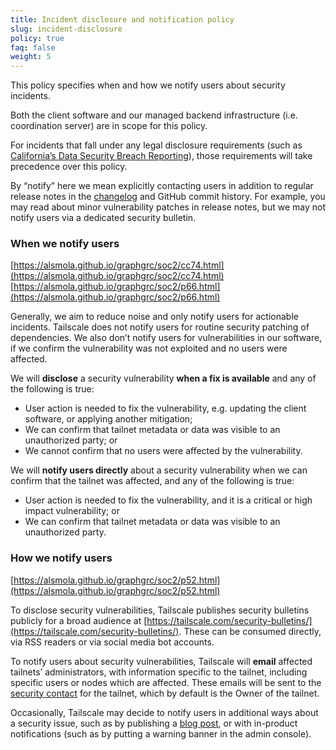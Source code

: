 ```yaml
---
title: Incident disclosure and notification policy
slug: incident-disclosure
policy: true
faq: false
weight: 5
---
```


This policy specifies when and how we notify users about security incidents.

Both the client software and our managed backend infrastructure (i.e. coordination server) are in scope for this policy.

For incidents that fall under any legal disclosure requirements (such as [California’s Data Security Breach Reporting](https://oag.ca.gov/privacy/databreach/reporting)), those requirements will take precedence over this policy.

By “notify” here we mean explicitly contacting users in addition to regular release notes in the [changelog](https://tailscale.com/changelog/) and GitHub commit history. For example, you may read about minor vulnerability patches in release notes, but we may not notify users via a dedicated security bulletin.

### When we notify users
[https://alsmola.github.io/graphgrc/soc2/cc74.html](https://alsmola.github.io/graphgrc/soc2/cc74.html)
[https://alsmola.github.io/graphgrc/soc2/p66.html](https://alsmola.github.io/graphgrc/soc2/p66.html)

Generally, we aim to reduce noise and only notify users for actionable incidents. Tailscale does not notify users for routine security patching of dependencies. We also don’t notify users for vulnerabilities in our software, if we confirm the vulnerability was not exploited and no users were affected.

We will **disclose** a security vulnerability **when a fix is available** and any of the following is true:

* User action is needed to fix the vulnerability, e.g. updating the client software, or applying another mitigation;
* We can confirm that tailnet metadata or data was visible to an unauthorized party; or
* We cannot confirm that no users were affected by the vulnerability.

We will **notify users directly** about a security vulnerability when we can confirm that the tailnet was affected, and any of the following is true:

* User action is needed to fix the vulnerability, and it is a critical or high impact vulnerability; or
* We can confirm that tailnet metadata or data was visible to an unauthorized party.

### How we notify users
[https://alsmola.github.io/graphgrc/soc2/p52.html](https://alsmola.github.io/graphgrc/soc2/p52.html)

To disclose security vulnerabilities, Tailscale publishes security bulletins publicly for a broad audience at [https://tailscale.com/security-bulletins/](https://tailscale.com/security-bulletins/). These can be consumed directly, via RSS readers or via social media bot accounts.

To notify users about security vulnerabilities, Tailscale will **email** affected tailnets’ administrators, with information specific to the tailnet, including specific users or nodes which are affected. These emails will be sent to the [security contact](https://tailscale.com/kb/1224/contact-preferences/#setting-the-security-issues-email) for the tailnet, which by default is the Owner of the tailnet.

Occasionally, Tailscale may decide to notify users in additional ways about a security issue, such as by publishing a [blog post](https://tailscale.com/blog/), or with in-product notifications (such as by putting a warning banner in the admin console).


